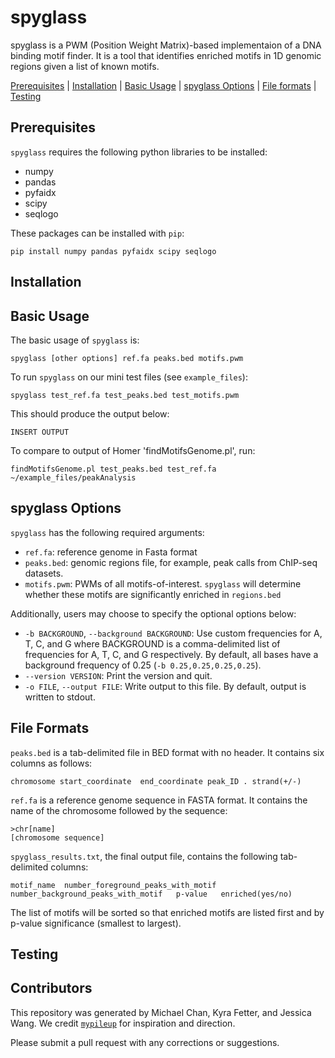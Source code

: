# spyglass
spyglass is a PWM (Position Weight Matrix)-based implementaion of a DNA binding motif finder. It is a tool that identifies enriched motifs in 1D genomic regions given a list of known motifs. 

[Prerequisites](#prerequisites) | [Installation](#install) | [Basic Usage](#usage) | [spyglass Options](#options) | [File formats](#formats) | [Testing](#testing)

<a name="prerequisites"></a>
## Prerequisites
`spyglass` requires the following python libraries to be installed:
- numpy
- pandas
- pyfaidx
- scipy
- seqlogo

These packages can be installed with `pip`:
```
pip install numpy pandas pyfaidx scipy seqlogo
```



<a name="install"></a>
## Installation

<a name="usage"></a>
## Basic Usage 
The basic usage of `spyglass` is:
```
spyglass [other options] ref.fa peaks.bed motifs.pwm
```
To run `spyglass` on our mini test files (see `example_files`):
```
spyglass test_ref.fa test_peaks.bed test_motifs.pwm
```
This should produce the output below:
```
INSERT OUTPUT
```
To compare to output of Homer 'findMotifsGenome.pl', run:
```
findMotifsGenome.pl test_peaks.bed test_ref.fa ~/example_files/peakAnalysis
```
<a name="options"></a>
## spyglass Options
`spyglass` has the following required arguments:
- `ref.fa`: reference genome in Fasta format
- `peaks.bed`: genomic regions file, for example, peak calls from ChIP-seq datasets.
-  `motifs.pwm`: PWMs of all motifs-of-interest. `spyglass` will determine whether these motifs are significantly enriched in `regions.bed`

Additionally, users may choose to specify the optional options below:
 - `-b BACKGROUND`, `--background BACKGROUND`: Use custom frequencies for A, T, C, and G where BACKGROUND is a comma-delimited list of frequencies for A, T, C, and G respectively. By default, all bases have a background frequency of 0.25 (`-b 0.25,0.25,0.25,0.25`).
 - `--version VERSION`: Print the version and quit. 
 - `-o FILE`, `--output FILE`: Write output to this file. By default, output is written to stdout.

<a name="formats"></a>
## File Formats
`peaks.bed` is a tab-delimited file in BED format with no header. It contains six columns as follows:
```
chromosome start_coordinate  end_coordinate peak_ID . strand(+/-)
```
`ref.fa` is a reference genome sequence in FASTA format. It contains the name of the chromosome followed by the sequence:
```
>chr[name]
[chromosome sequence]
```
`spyglass_results.txt`, the final output file, contains the following tab-delimited columns:
```
motif_name	number_foreground_peaks_with_motif   number_background_peaks_with_motif   p-value   enriched(yes/no)
```
The list of motifs will be sorted so that enriched motifs are listed first and by p-value significance (smallest to largest). 

<a name="testing"></a>
## Testing

<a name="contributors"></a>
## Contributors 
This repository was generated by Michael Chan, Kyra Fetter, and Jessica Wang. We credit [`mypileup`](https://github.com/gymreklab/cse185-demo-project) for inspiration and direction.

Please submit a pull request with any corrections or suggestions.

